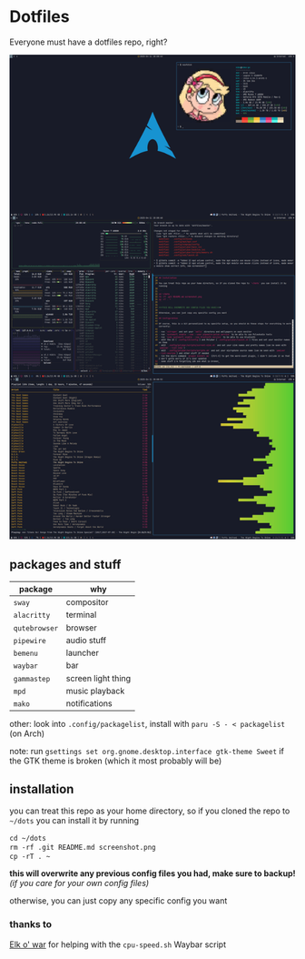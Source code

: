 # Dotfiles
Everyone must have a dotfiles repo, right?

![screenshot](https://raw.githubusercontent.com/PowerMan2206/dots/master/screenshot.png)

## packages and stuff

package       | why
--------------|------------
`sway`        | compositor
`alacritty`   | terminal
`qutebrowser` | browser
`pipewire`    | audio stuff
`bemenu`      | launcher
`waybar`      | bar
`gammastep`   | screen light thing
`mpd`         | music playback
`mako`        | notifications

other: look into `.config/packagelist`, install with `paru -S - < packagelist` (on Arch)

note: run `gsettings set org.gnome.desktop.interface gtk-theme Sweet` if the GTK theme is broken (which it most probably will be)

## installation

you can treat this repo as your home directory, so if you cloned the repo to `~/dots` you can install it by running

```
cd ~/dots
rm -rf .git README.md screenshot.png
cp -rT . ~
```

**this will overwrite any previous config files you had, make sure to backup!** *(if you care for your own config files)*

otherwise, you can just copy any specific config you want

### thanks to 

[Elk o' war](https://github.com/elkowar) for helping with the `cpu-speed.sh` Waybar script
